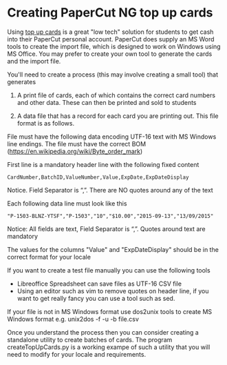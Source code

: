 # Creating PaperCut NG top up cards

Using [top up cards](https://www.papercut.com/kb/Main/TopUpCards) is a great "low tech" solution for students to get cash into their PaperCut personal account. PaperCut does supply an MS Word tools to create the import file,
which is designed to work on Windows using MS Office.
You may prefer to create your own tool to generate the cards and the import file.

You'll need to create a process (this may involve creating a small tool) that generates

1. A print file of cards, each of which contains the correct card numbers and other data. These can then be printed and sold to students

2. A data file that has a record for each card you are printing out. This file format is as follows.

File must have the following data encoding
UTF-16 text with MS Windows line endings. The file must have the correct BOM (https://en.wikipedia.org/wiki/Byte_order_mark)

First line is a mandatory header line with the following fixed content

```
CardNumber,BatchID,ValueNumber,Value,ExpDate,ExpDateDisplay
```

Notice. Field Separator is “,”. There are NO quotes around any of the text

Each following data line must look like this

```
"P-1503-BLNZ-YTSF","P-1503","10","$10.00","2015-09-13","13/09/2015"
```

Notice: All fields are text, Field Separator is “,”. Quotes around text are mandatory

The values for the columns "Value" and "ExpDateDisplay" should be in the correct format for your locale

If you want to create a test file manually you can use the following tools
* Libreoffice Spreadsheet can save files as UTF-16  CSV file
* Using an editor such as vim to remove quotes on header line, if you want to get really fancy you can use  a tool such as sed.

If your file is not in MS Windows format use dos2unix tools to create MS Windows format e.g.  unix2dos -f -u -b  file.csv

Once you understand the process then you can consider creating a standalone utility to create batches of cards.
The program createTopUpCards.py is a working exampe of such a utility that you will need to modify for your locale
and requirements.
